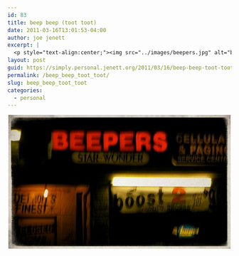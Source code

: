 ```yaml
---
id: 83
title: beep beep (toot toot)
date: 2011-03-16T13:01:53-04:00
author: joe jenett
excerpt: |
  <p style="text-align:center;"><img src="../images/beepers.jpg" alt="beep beep (toot toot)" style="border:none;" /></p>
layout: post
guid: https://simply.personal.jenett.org/2011/03/16/beep-beep-toot-toot/
permalink: /beep_beep_toot_toot/
slug: beep_beep_toot_toot
categories:
  - personal
---
```

<p style="text-align:center;">
  <img src="../images/beepers.jpg" alt="beep beep (toot toot)" style="border:none;" />
</p>